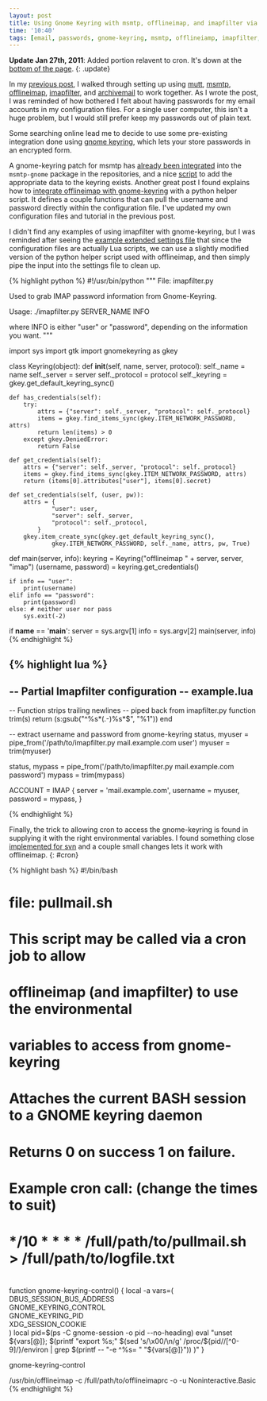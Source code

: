 ```yaml
---
layout: post
title: Using Gnome Keyring with msmtp, offlineimap, and imapfilter via cron
time: '10:40'
tags: [email, passwords, gnome-keyring, msmtp, offlineiamp, imapfilter, cron]
---
```


**Update Jan 27th, 2011**: Added portion relavent to cron.  It's down at the
[bottom of the page][].
{: .update}

[bottom of the page]:#cron

In my [previous post][], I walked through setting up using [mutt][], [msmtp][], [offlineimap][], [imapfilter][], and [archivemail][] to work together.  As I wrote the post, I was reminded of how bothered I felt about having passwords for my email accounts in my configuration files.  For a single user computer, this isn't a huge problem, but I would still prefer keep my passwords out of plain text.

[previous post]:/2011/01/10/email_with_mutt_offlineimap_imapfilter_msmtp_archivemail/
[mutt]:http://www.mutt.org/
[msmtp]:http://msmtp.sourceforge.net/
[offlineimap]:https://github.com/jgoerzen/offlineimap/wiki
[imapfilter]:http://imapfilter.hellug.gr/
[archivemail]:http://archivemail.sourceforge.net/

Some searching online lead me to decide to use some pre-existing integration done using [gnome keyring][], which lets your store passwords in an encrypted form.

[gnome keyring]:http://en.wikipedia.org/wiki/GNOME_Keyring

A gnome-keyring patch for msmtp has [already been integrated][msmtp-gnome] into the `msmtp-gnome` package in the repositories, and a nice [script][msmtp-keyring-script] to add the appropriate data to the keyring exists.  Another great post I found explains how to [integrate offlineimap with gnome-keyring][offlineimap-gnome-keyring] with a python helper script.  It defines a couple functions that can pull the username and password directly within the configuration file.  I've updated my own configuration files and tutorial in the previous post.

[msmtp-gnome]:http://simple-and-basic.com/2008/10/using-msmtp-with-the-gnome-keyring.html
[msmtp-keyring-script]:https://github.com/gaizka/misc-scripts/raw/master/msmtp/msmtp-gnome-tool.py
[offlineimap-gnome-keyring]:http://www.clasohm.com/blog/one-entry?entry_id=90957

I didn't find any examples of using imapfilter with gnome-keyring, but I was reminded after seeing the [example extended settings file][imapfilter-ext-config] that since the configuration files are actually Lua scripts, we can use a slightly modified version of the python helper script used with offlineimap, and then simply pipe the input into the settings file to clean up.

[imapfilter-ext-config]:http://imapfilter.hellug.gr/sample.extend.lua.txt

{% highlight python %}
#!/usr/bin/python
"""
File: imapfilter.py

Used to grab IMAP password information from
Gnome-Keyring.

Usage:
   ./imapfilter.py SERVER_NAME INFO

   where INFO is either "user" or "password", depending
   on the information you want.
"""

import sys
import gtk
import gnomekeyring as gkey

class Keyring(object):
    def __init__(self, name, server, protocol):
        self._name = name
        self._server = server
        self._protocol = protocol
        self._keyring = gkey.get_default_keyring_sync()

    def has_credentials(self):
        try:
            attrs = {"server": self._server, "protocol": self._protocol}
            items = gkey.find_items_sync(gkey.ITEM_NETWORK_PASSWORD, attrs)
            return len(items) > 0
        except gkey.DeniedError:
            return False

    def get_credentials(self):
        attrs = {"server": self._server, "protocol": self._protocol}
        items = gkey.find_items_sync(gkey.ITEM_NETWORK_PASSWORD, attrs)
        return (items[0].attributes["user"], items[0].secret)

    def set_credentials(self, (user, pw)):
        attrs = {
                "user": user,
                "server": self._server,
                "protocol": self._protocol,
            }
        gkey.item_create_sync(gkey.get_default_keyring_sync(),
                gkey.ITEM_NETWORK_PASSWORD, self._name, attrs, pw, True)

def main(server, info):
    keyring = Keyring("offlineimap " + server, server, "imap")
    (username, password) = keyring.get_credentials()

    if info == "user":
        print(username)
    elif info == "password":
        print(password)
    else: # neither user nor pass
        sys.exit(-2)

if __name__ == '__main__':
    server = sys.argv[1]
    info = sys.argv[2]
    main(server, info)
{% endhighlight %}

{% highlight lua %}
-------------------------------------
-- Partial Imapfilter configuration
-- example.lua
-------------------------------------

-- Function strips trailing newlines
-- piped back from imapfilter.py
function trim(s)
    return (s:gsub("^%s*(.-)%s*$", "%1"))
end

-- extract username and password from gnome-keyring
status, myuser = pipe_from('/path/to/imapfilter.py mail.example.com user')
myuser = trim(myuser)

status, mypass = pipe_from('/path/to/imapfilter.py mail.example.com password')
mypass = trim(mypass)

ACCOUNT = IMAP {
        server = 'mail.example.com',
        username = myuser,
        password = mypass,
}

{% endhighlight %}

Finally, the trick to allowing cron to access the gnome-keyring is found in
supplying it with the right environmental variables.  I found something close
[implemented for svn][] and a couple small changes lets it work with
offlineimap.
{: #cron}

[implemented for svn]:http://mud-slide.blogspot.com/2010/12/subversion-and-gnome-keyring.html

{% highlight bash %}
#!/bin/bash
# file: pullmail.sh
#
# This script may be called via a cron job to allow
# offlineimap (and imapfilter) to use the environmental
# variables to access from gnome-keyring
#
# Attaches the current BASH session to a GNOME keyring daemon
#
# Returns 0 on success 1 on failure.
#
# Example cron call: (change the times to suit)
#
#	*/10 * * * * /full/path/to/pullmail.sh > /full/path/to/logfile.txt
#
function gnome-keyring-control() {
	local -a vars=( \
		DBUS_SESSION_BUS_ADDRESS \
		GNOME_KEYRING_CONTROL \
		GNOME_KEYRING_PID \
		XDG_SESSION_COOKIE \
	)
	local pid=$(ps -C gnome-session -o pid --no-heading)
	eval "unset ${vars[@]}; $(printf "export %s;" $(sed 's/\x00/\n/g' /proc/${pid//[^0-9]/}/environ | grep $(printf -- "-e ^%s= " "${vars[@]}")) )"
}

gnome-keyring-control

/usr/bin/offlineimap -c /full/path/to/offlineimaprc -o -u Noninteractive.Basic
{% endhighlight %}

